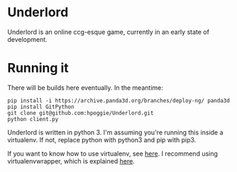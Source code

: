 # Underlord

Underlord is an online ccg-esque game, currently in an early state of
development.

# Running it

There will be builds here eventually. In the meantime:

```
pip install -i https://archive.panda3d.org/branches/deploy-ng/ panda3d
pip install GitPython
git clone git@github.com:hpoggie/Underlord.git
python client.py
```

Underlord is written in python 3. I'm assuming you're running this inside
a virtualenv. If not, replace python with python3 and pip with pip3.

If you want to know how to use virtualenv, see
[here](https://virtualenv.pypa.io/en/stable/). I recommend using
virtualenvwrapper, which is explained
[here](https://virtualenvwrapper.readthedocs.io/en/latest/).
